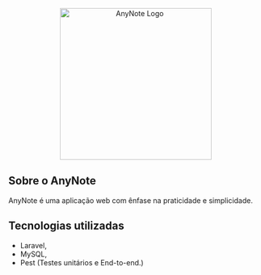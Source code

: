 <p align="center"><img src="https://i.imgur.com/078WYr6.png" width="300" alt="AnyNote Logo"></p>

## Sobre o AnyNote

AnyNote é uma aplicação web com ênfase na praticidade e simplicidade.

## Tecnologias utilizadas

- Laravel,
- MySQL,
- Pest (Testes unitários e End-to-end.)